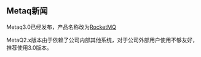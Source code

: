 ## Metaq新闻

Metaq3.0已经发布，产品名称改为[RocketMQ](https://github.com/alibaba/RocketMQ)

MetaQ2.x版本由于依赖了公司内部其他系统，对于公司外部用户使用不够友好，推荐使用3.0版本。
